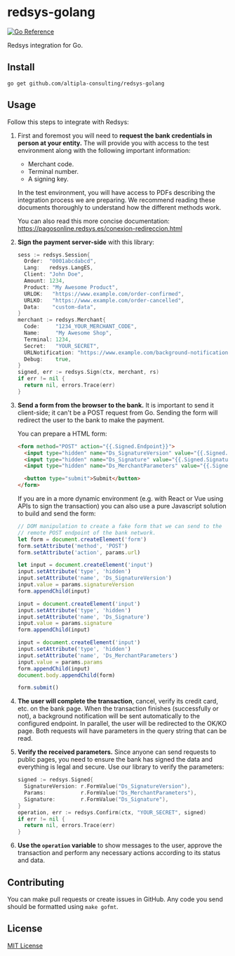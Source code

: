 # redsys-golang

[![Go Reference](https://pkg.go.dev/badge/github.com/altipla-consulting/redsys-golang.svg)](https://pkg.go.dev/github.com/altipla-consulting/redsys-golang)

Redsys integration for Go.


## Install

```shell
go get github.com/altipla-consulting/redsys-golang
```

## Usage

Follow this steps to integrate with Redsys:

1. First and foremost you will need to **request the bank credentials in person at your entity.** The will provide you with access to the test environment along with the following important information:

    - Merchant code.
    - Terminal number.
    - A signing key.
    
    In the test environment, you will have access to PDFs describing the integration process we are preparing. We recommend reading these documents thoroughly to understand how the different methods work.

    You can also read this more concise documentation: https://pagosonline.redsys.es/conexion-redireccion.html

2. **Sign the payment server-side** with this library:

    ```go
    sess := redsys.Session{
      Order:  "0001abcdabcd",
      Lang:   redsys.LangES,
      Client: "John Doe",
      Amount: 1234,
      Product: "My Awesome Product",
      URLOK:   "https://www.example.com/order-confirmed",
      URLKO:   "https://www.example.com/order-cancelled",
      Data:    "custom-data",
    }
    merchant := redsys.Merchant{
      Code:     "1234_YOUR_MERCHANT_CODE",
      Name:     "My Awesome Shop",
      Terminal: 1234,
      Secret:   "YOUR_SECRET",
      URLNotification: "https://www.example.com/background-notification",
      Debug:    true,
    }
    signed, err := redsys.Sign(ctx, merchant, rs)
    if err != nil {
      return nil, errors.Trace(err)
    }
    ```

3. **Send a form from the browser to the bank.** It is important to send it client-side; it can't be a POST request from Go. Sending the form will redirect the user to the bank to make the payment.

    You can prepare a HTML form:

    ```html
    <form method="POST" action="{{.Signed.Endpoint}}">
      <input type="hidden" name="Ds_SignatureVersion" value="{{.Signed.SignatureVersion}}">
      <input type="hidden" name="Ds_Signature" value="{{.Signed.Signature}}">
      <input type="hidden" name="Ds_MerchantParameters" value="{{.Signed.Params}}">

      <button type="submit">Submit</button>
    </form>
    ```

    If you are in a more dynamic environment (e.g. with React or Vue using APIs to sign the transaction) you can also use a pure Javascript solution to build and send the form:

    ```js
    // DOM manipulation to create a fake form that we can send to the
    // remote POST endpoint of the bank network.
    let form = document.createElement('form')
    form.setAttribute('method', 'POST')
    form.setAttribute('action', params.url)

    let input = document.createElement('input')
    input.setAttribute('type', 'hidden')
    input.setAttribute('name', 'Ds_SignatureVersion')
    input.value = params.signatureVersion
    form.appendChild(input)

    input = document.createElement('input')
    input.setAttribute('type', 'hidden')
    input.setAttribute('name', 'Ds_Signature')
    input.value = params.signature
    form.appendChild(input)

    input = document.createElement('input')
    input.setAttribute('type', 'hidden')
    input.setAttribute('name', 'Ds_MerchantParameters')
    input.value = params.params
    form.appendChild(input)
    document.body.appendChild(form)

    form.submit()
    ```

4. **The user will complete the transaction**, cancel, verify its credit card, etc. on the bank page. When the transaction finishes (successfully or not), a background notification will be sent automatically to the configured endpoint. In parallel, the user will be redirected to the OK/KO page. Both requests will have parameters in the query string that can be read.

5. **Verify the received parameters.** Since anyone can send requests to public pages, you need to ensure the bank has signed the data and everything is legal and secure. Use our library to verify the parameters:

    ```go
    signed := redsys.Signed{
      SignatureVersion: r.FormValue("Ds_SignatureVersion"),
      Params:           r.FormValue("Ds_MerchantParameters"),
      Signature:        r.FormValue("Ds_Signature"),
    }
    operation, err := redsys.Confirm(ctx, "YOUR_SECRET", signed)
    if err != nil {
      return nil, errors.Trace(err)
    }    
    ```

6. **Use the `operation` variable** to show messages to the user, approve the transaction and perform any necessary actions according to its status and data.


## Contributing

You can make pull requests or create issues in GitHub. Any code you send should be formatted using `make gofmt`.


## License

[MIT License](LICENSE)
